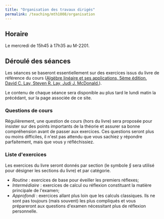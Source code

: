 ```yaml
---
title: "Organisation des travaux dirigés"
permalink: /teaching/mth1008/organisation
---
```


## Horaire

Le mercredi de 15h45 à 17h35 au M-2201.

## Déroulé des séances

Les séances se baseront essentiellement sur des exercices issus du livre de référence du cours ([Algèbre linéaire et ses applications, 5ème édition. David C. Lay, Steven R. Lay, Judi J. McDonald.](https://www.erpi.com/en/bundle-algebre-lineaire-lay-lay-20771-9782761376525.html)).

Le contenu de chaque séance sera disponible au plus tard le lundi matin la précédant, sur la page associée de ce site.

### Questions de cours

Régulièrement, une question de cours (hors du livre) sera proposée pour insister sur des points importants de la théorie et assurer sa bonne compréhension avant de passer aux exercices. Ces questions seront plus ou moins difficiles, il n'est pas attendu que vous sachiez y répondre parfaitement, mais que vous y réfléchissiez.

### Liste d'exercices

Les exercices du livre seront donnés par section (le symbole *§* sera utilisé pour désigner les sections du livre) et par catégorie.
- *Routine* : exercices de base pour éveiller les premiers réflexes;
- *Intermédiaire* : exercices de calcul ou réflexion constituant la matière principale de l'examen;
- *Approfondi* : exercices allant plus loin que les calculs classiques. Ils ne sont pas toujours (mais souvent) les plus compliqués et vous prépareront aux questions d'examen nécessitant plus de réflexion personnelle.